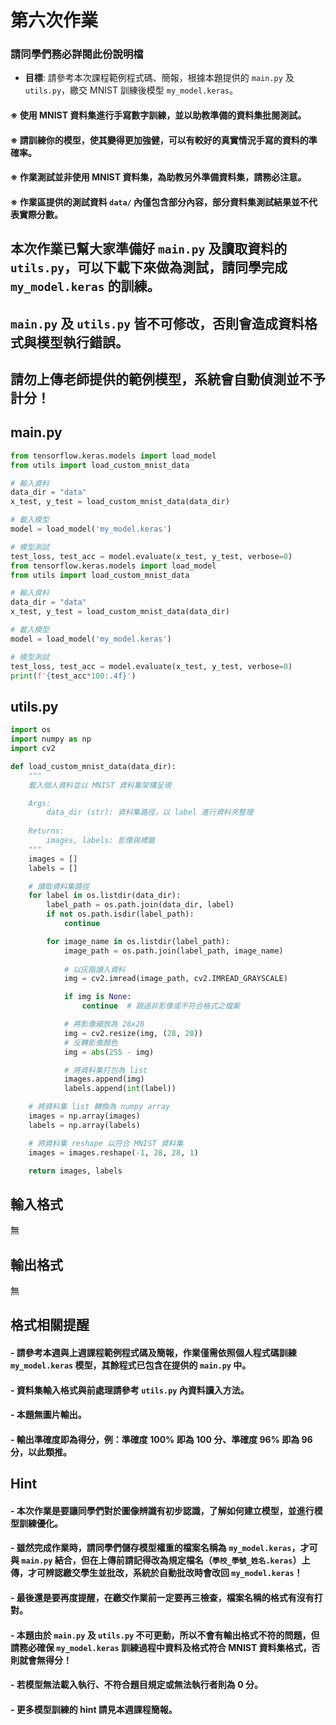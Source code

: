 # 第六次作業
### 請同學們務必詳閱此份說明檔

- **目標**: 請參考本次課程範例程式碼、簡報，根據本題提供的 `main.py` 及 `utils.py`，繳交 MNIST 訓練後模型 `my_model.keras`。

#### ※ 使用 MNIST 資料集進行手寫數字訓練，並以助教準備的資料集批閱測試。
#### ※ 請訓練你的模型，使其變得更加強健，可以有較好的真實情況手寫的資料的準確率。
#### ※ 作業測試並非使用 MNIST 資料集，為助教另外準備資料集，請務必注意。
#### ※ 作業區提供的測試資料 `data/` 內僅包含部分內容，部分資料集測試結果並不代表實際分數。

## 本次作業已幫大家準備好 `main.py` 及讀取資料的 `utils.py`，可以下載下來做為測試，請同學完成 `my_model.keras` 的訓練。
## `main.py` 及 `utils.py` 皆不可修改，否則會造成資料格式與模型執行錯誤。
## 請勿上傳老師提供的範例模型，系統會自動偵測並不予計分！

## main.py
```python
from tensorflow.keras.models import load_model
from utils import load_custom_mnist_data

# 輸入資料
data_dir = "data"
x_test, y_test = load_custom_mnist_data(data_dir)

# 載入模型
model = load_model('my_model.keras')

# 模型測試
test_loss, test_acc = model.evaluate(x_test, y_test, verbose=0)
from tensorflow.keras.models import load_model
from utils import load_custom_mnist_data

# 輸入資料
data_dir = "data"
x_test, y_test = load_custom_mnist_data(data_dir)

# 載入模型
model = load_model('my_model.keras')

# 模型測試
test_loss, test_acc = model.evaluate(x_test, y_test, verbose=0)
print(f'{test_acc*100:.4f}')
```

## utils.py

```python
import os
import numpy as np
import cv2

def load_custom_mnist_data(data_dir):
    """
    載入個人資料並以 MNIST 資料集架構呈現

    Args:
        data_dir (str): 資料集路徑，以 label 進行資料夾整理
    
    Returns:
        images, labels: 影像與標籤
    """
    images = []
    labels = []

    # 讀取資料集路徑
    for label in os.listdir(data_dir):
        label_path = os.path.join(data_dir, label)
        if not os.path.isdir(label_path):
            continue

        for image_name in os.listdir(label_path):
            image_path = os.path.join(label_path, image_name)
            
            # 以灰階讀入資料
            img = cv2.imread(image_path, cv2.IMREAD_GRAYSCALE)

            if img is None:
                continue  # 跳過非影像或不符合格式之檔案

            # 將影像縮放為 28x28
            img = cv2.resize(img, (28, 28))
            # 反轉影像顏色
            img = abs(255 - img)

            # 將資料集打包為 list
            images.append(img)
            labels.append(int(label))

    # 將資料集 list 轉換為 numpy array
    images = np.array(images)
    labels = np.array(labels)

    # 將資料集 reshape 以符合 MNIST 資料集
    images = images.reshape(-1, 28, 28, 1)

    return images, labels
```
    
## 輸入格式

無

## 輸出格式

無

## 格式相關提醒

#### - 請參考本週與上週課程範例程式碼及簡報，作業僅需依照個人程式碼訓練 `my_model.keras` 模型，其餘程式已包含在提供的 `main.py` 中。
#### - 資料集輸入格式與前處理請參考 `utils.py` 內資料讀入方法。
#### - 本題無圖片輸出。
#### - 輸出準確度即為得分，例：準確度 100% 即為 100 分、準確度 96% 即為 96 分，以此類推。

## Hint

#### - 本次作業是要讓同學們對於圖像辨識有初步認識，了解如何建立模型，並進行模型訓練優化。
#### - 雖然完成作業時，請同學們儲存模型權重的檔案名稱為 `my_model.keras`，才可與 `main.py` 結合，但在上傳前請記得改為規定檔名（`學校_學號_姓名.keras`）上傳，才可辨認繳交學生並批改，系統於自動批改時會改回 `my_model.keras`！
#### - 最後還是要再度提醒，在繳交作業前一定要再三檢查，檔案名稱的格式有沒有打對。
#### - 本題由於 `main.py` 及 `utils.py` 不可更動，所以不會有輸出格式不符的問題，但請務必確保 `my_model.keras` 訓練過程中資料及格式符合 MNIST 資料集格式，否則就會無得分！
#### - 若模型無法載入執行、不符合題目規定或無法執行者則為 0 分。
#### - 更多模型訓練的 hint 請見本週課程簡報。